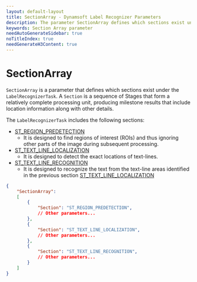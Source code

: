```yaml
---
layout: default-layout
title: SectionArray - Dynamsoft Label Recognizer Parameters
description: The parameter SectionArray defines which sections exist under the LabelRecognizerTask.
keywords: Section Array parameter
needAutoGenerateSidebar: true
noTitleIndex: true
needGenerateH3Content: true
---
```


# SectionArray

`SectionArray` is a parameter that defines which sections exist under the `LabelRecognizerTask`. A `Section` is a sequence of Stages that form a relatively complete processing unit, producing milestone results that include location information along with other details.

The `LabelRecognizerTask` includes the following sections:

* [ST_REGION_PREDETECTION](section-regions-predetection.md)
  * It is designed to find regions of interest (ROIs) and thus ignoring other parts of the image during subsequent processing.
* [ST_TEXT_LINE_LOCALIZATION](section-text-lines-localization.md)
  * It is designed to detect the exact locations of text-lines.
* [ST_TEXT_LINE_RECOGNITION](section-text-lines-recognition.md)
  * It is designed to recognize the text from the text-line areas identified in the previous section [ST_TEXT_LINE_LOCALIZATION](text-line-localization-section.md)

```json
{
    "SectionArray":
    [
        {
            "Section": "ST_REGION_PREDETECTION",
            // Other parameters...
        },
        {
            "Section": "ST_TEXT_LINE_LOCALIZATION",
            // Other parameters...
        },
        {
            "Section": "ST_TEXT_LINE_RECOGNITION",
            // Other parameters...
        }
    ]
}
```
